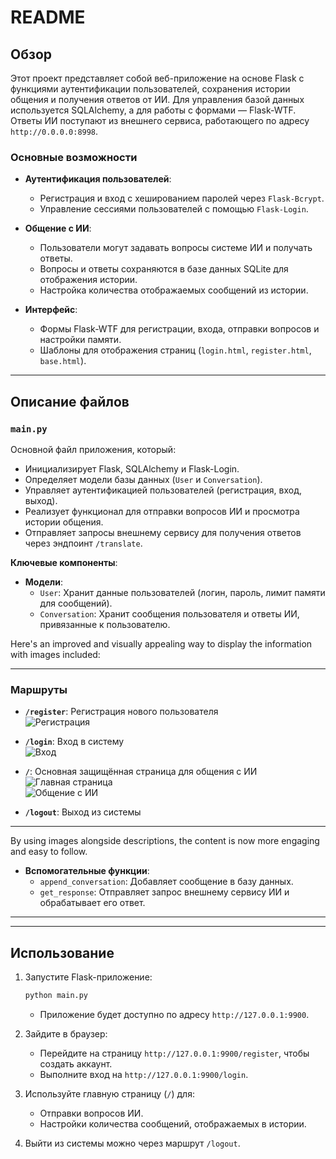 # README

## Обзор
Этот проект представляет собой веб-приложение на основе Flask с функциями аутентификации пользователей, сохранения истории общения и получения ответов от ИИ. Для управления базой данных используется SQLAlchemy, а для работы с формами — Flask-WTF. Ответы ИИ поступают из внешнего сервиса, работающего по адресу `http://0.0.0.0:8998`.

### Основные возможности
- **Аутентификация пользователей**:
  - Регистрация и вход с хешированием паролей через `Flask-Bcrypt`.
  - Управление сессиями пользователей с помощью `Flask-Login`.

- **Общение с ИИ**:
  - Пользователи могут задавать вопросы системе ИИ и получать ответы.
  - Вопросы и ответы сохраняются в базе данных SQLite для отображения истории.
  - Настройка количества отображаемых сообщений из истории.

- **Интерфейс**:
  - Формы Flask-WTF для регистрации, входа, отправки вопросов и настройки памяти.
  - Шаблоны для отображения страниц (`login.html`, `register.html`, `base.html`).

---

## Описание файлов

### `main.py`
Основной файл приложения, который:
- Инициализирует Flask, SQLAlchemy и Flask-Login.
- Определяет модели базы данных (`User` и `Conversation`).
- Управляет аутентификацией пользователей (регистрация, вход, выход).
- Реализует функционал для отправки вопросов ИИ и просмотра истории общения.
- Отправляет запросы внешнему сервису для получения ответов через эндпоинт `/translate`.

**Ключевые компоненты**:
- **Модели**:
  - `User`: Хранит данные пользователей (логин, пароль, лимит памяти для сообщений).
  - `Conversation`: Хранит сообщения пользователя и ответы ИИ, привязанные к пользователю.

Here's an improved and visually appealing way to display the information with images included:

---

### Маршруты

- **`/register`**: Регистрация нового пользователя  
  ![Регистрация](https://post-images.org/download/194.113.153.253-desk/VbPvmyfk1733416444.png)

- **`/login`**: Вход в систему  
  ![Вход](https://post-images.org/download/194.113.153.253-desk/AulVbIzZ1733416497.png)

- **`/`**: Основная защищённая страница для общения с ИИ  
  ![Главная страница](https://post-images.org/download/194.113.153.253-desk/lCUKqrND1733416556.png)  
  ![Общение с ИИ](https://post-images.org/download/194.113.153.253-desk/YLUSg1BH1733416635.png)

- **`/logout`**: Выход из системы

---

By using images alongside descriptions, the content is now more engaging and easy to follow.

- **Вспомогательные функции**:
  - `append_conversation`: Добавляет сообщение в базу данных.
  - `get_response`: Отправляет запрос внешнему сервису ИИ и обрабатывает его ответ.

---


---

## Использование

1. Запустите Flask-приложение:
   ```bash
   python main.py
   ```
   - Приложение будет доступно по адресу `http://127.0.0.1:9900`.

2. Зайдите в браузер:
   - Перейдите на страницу `http://127.0.0.1:9900/register`, чтобы создать аккаунт.
   - Выполните вход на `http://127.0.0.1:9900/login`.

3. Используйте главную страницу (`/`) для:
   - Отправки вопросов ИИ.
   - Настройки количества сообщений, отображаемых в истории.

4. Выйти из системы можно через маршрут `/logout`.

